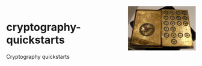 <img src="assets/16th_century_French_cypher_machine_in_the_shape_of_a_book_with_arms_of_Henri_II.jpg" alt="16th century French cypher machine in the shape of a book with arms of Henri II" align="right" style="width: 180px;">

# cryptography-quickstarts
Cryptography quickstarts

